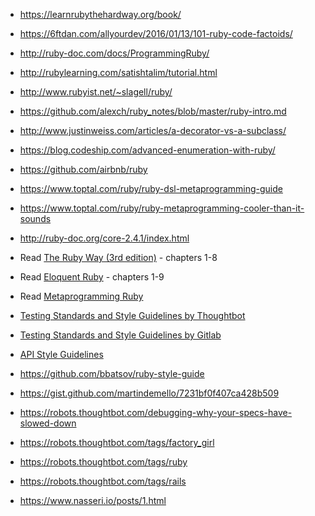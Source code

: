* https://learnrubythehardway.org/book/

* https://6ftdan.com/allyourdev/2016/01/13/101-ruby-code-factoids/
* http://ruby-doc.com/docs/ProgrammingRuby/
* http://rubylearning.com/satishtalim/tutorial.html
* http://www.rubyist.net/~slagell/ruby/
* https://github.com/alexch/ruby_notes/blob/master/ruby-intro.md
* http://www.justinweiss.com/articles/a-decorator-vs-a-subclass/
* https://blog.codeship.com/advanced-enumeration-with-ruby/
* https://github.com/airbnb/ruby
* https://www.toptal.com/ruby/ruby-dsl-metaprogramming-guide
* https://www.toptal.com/ruby/ruby-metaprogramming-cooler-than-it-sounds
* http://ruby-doc.org/core-2.4.1/index.html
* Read [The Ruby Way (3rd edition)](http://therubyway.io/) - chapters 1-8
* Read [Eloquent Ruby](http://www.amazon.com/Eloquent-Ruby-Addison-Wesley-rofessional-Series/dp/0321584104) - chapters 1-9
* Read [Metaprogramming Ruby](https://www.amazon.it/Metaprogramming-Ruby-Program-Like-Facets-ebook/dp/B00N9I0RMQ)

* [Testing Standards and Style Guidelines by Thoughtbot](https://github.com/thoughtbot/guides/tree/master/style/testing)
* [Testing Standards and Style Guidelines by Gitlab](https://gitlab.com/gitlab-org/gitlab-ce/blob/master/doc/development/testing.md)
* [API Style Guidelines](https://gitlab.com/gitlab-org/gitlab-ce/blob/master/doc/development/api_styleguide.md)
* https://github.com/bbatsov/ruby-style-guide
* https://gist.github.com/martindemello/7231bf0f407ca428b509
* https://robots.thoughtbot.com/debugging-why-your-specs-have-slowed-down
* https://robots.thoughtbot.com/tags/factory_girl
* https://robots.thoughtbot.com/tags/ruby
* https://robots.thoughtbot.com/tags/rails
* https://www.nasseri.io/posts/1.html
